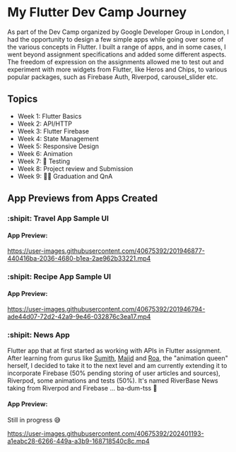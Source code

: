 # My Flutter Dev Camp Journey
As part of the Dev Camp organized by Google Developer Group in London, I had the opportunity to design a few simple apps while going over some of the various concepts in Flutter. I built a range of apps, and in some cases, I went beyond assignment specifications and added some different aspects. The freedom of expression on the assignments allowed me to test out and experiment with more widgets from Flutter, like Heros and Chips, to various popular packages, such as Firebase Auth, Riverpod, carousel_slider etc.

## Topics
* Week 1: Flutter Basics
* Week 2: API/HTTP
* Week 3: Flutter Firebase
* Week 4: State Management
* Week 5: Responsive Design
* Week 6: Animation
* Week 7: :test_tube: Testing
* Week 8: Project review and Submission
* Week 9: :man_student: Graduation and QnA 

## App Previews from Apps Created
### :shipit: Travel App Sample UI
#### App Preview:


https://user-images.githubusercontent.com/40675392/201946877-440416ba-2036-4680-b1ea-2ae962b33221.mp4



### :shipit: Recipe App Sample UI
#### App Preview:


https://user-images.githubusercontent.com/40675392/201946794-ade44d07-72d2-42a9-9e46-032876c3ea17.mp4



### :shipit: News App
Flutter app that at first started as working with APIs in Flutter assignment. After learning from gurus like [Sumith](https://twitter.com/sumithpdd?s=20&t=r5lM8dd8DlT6MdVNRd7J9Q), [Majid](https://twitter.com/mhadaily?s=20&t=r5lM8dd8DlT6MdVNRd7J9Q) and [Roa](https://twitter.com/roaakdm?s=20&t=r5lM8dd8DlT6MdVNRd7J9Q), the "animation queen" herself, I decided to take it to the next level and am currently extending it to incorporate Firebase (50% pending storing of user articles and sources), Riverpod, some animations and tests (50%). It's named RiverBase News taking from Riverpod and Firebase ... ba-dum-tss 🥁

#### App Preview:
Still in progress 😅

https://user-images.githubusercontent.com/40675392/202401193-a1eabc28-6266-449a-a3b9-168718540c8c.mp4



